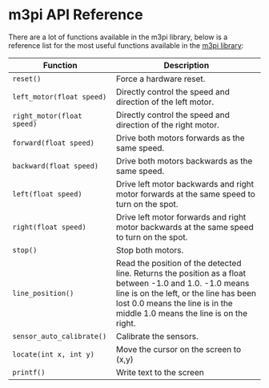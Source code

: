 # m3pi API Reference

There are a lot of functions available in the m3pi library, below is a reference list for the most useful functions available in the [m3pi library](https://os.mbed.com/users/chris/code/m3pi/docs/4b7d6ea9b35b/classm3pi.html):

| Function                                 | Description                                                                                 |
|------------------------------------------|---------------------------------------------------------------------------------------------|
| `reset()                   `             | Force a hardware reset.                                                                     |
| `left_motor(float speed)   `             | Directly control the speed and direction of the left motor.                                 |
| `right_motor(float speed)  `             | Directly control the speed and direction of the right motor.                                |
| `forward(float speed)      `             | Drive both motors forwards as the same speed.                                               |
| `backward(float speed)     `             | Drive both motors backwards as the same speed.                                              |
| `left(float speed)         `             | Drive left motor backwards and right motor forwards at the same speed to turn on the spot.  |
| `right(float speed)        `             | Drive left motor forwards and right motor backwards at the same speed to turn on the spot.  |
| `stop()                    `             | Stop both motors.                                                                           |
| `line_position()           `             | Read the position of the detected line. Returns the position as a float between -1.0 and 1.0. -1.0 means line is on the left, or the line has been lost 0.0 means the line is in the middle 1.0 means the line is on the right.   |
| `sensor_auto_calibrate()   `             | Calibrate the sensors.                                                                      |
| `locate(int x, int y)      `             | Move the cursor on the screen to (x,y)                                                      |
| `printf()                  `             | Write text to the screen                                                                    |
